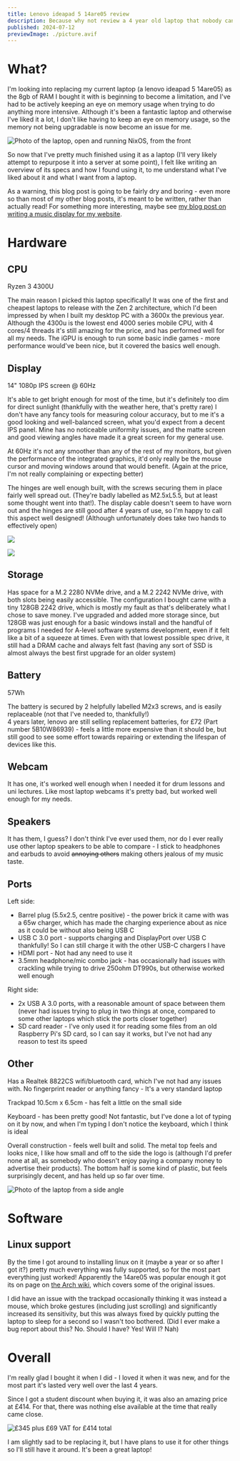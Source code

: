 ```yaml
---
title: Lenovo ideapad 5 14are05 review
description: Because why not review a 4 year old laptop that nobody can buy anymore?
published: 2024-07-12
previewImage: ./picture.avif
---
```


# What?

I'm looking into replacing my current laptop (a lenovo ideapad 5 14are05) as the 8gb of RAM I bought it with is beginning to become a limitation, and I've had to be actively keeping an eye on memory usage when trying to do anything more intensive. Although it's been a fantastic laptop and otherwise I've liked it a lot, I don't like having to keep an eye on memory usage, so the memory not being upgradable is now become an issue for me.

![Photo of the laptop, open and running NixOS, from the front](./picture.jpg)

So now that I've pretty much finished using it as a laptop (I'll very likely attempt to repurpose it into a server at some point), I felt like writing an overview of its specs and how I found using it, to me understand what I've liked about it and what I want from a laptop.

As a warning, this blog post is going to be fairly dry and boring - even more so than most of my other blog posts, it's meant to be written, rather than actually read! For something more interesting, maybe see [my blog post on writing a music display for my website](../small-projects-for-fun/).

# Hardware

## CPU

Ryzen 3 4300U

The main reason I picked this laptop specifically! It was one of the first and cheapest laptops to release with the Zen 2 architecture, which I'd been impressed by when I built my desktop PC with a 3600x the previous year. Although the 4300u is the lowest end 4000 series mobile CPU, with 4 cores/4 threads it's still amazing for the price, and has performed well for all my needs. The iGPU is enough to run some basic indie games - more performance would've been nice, but it covered the basics well enough.

## Display

14" 1080p IPS screen @ 60Hz

It's able to get bright enough for most of the time, but it's definitely too dim for direct sunlight (thankfully with the weather here, that's pretty rare)
I don't have any fancy tools for measuring colour accuracy, but to me it's a good looking and well-balanced screen, what you'd expect from a decent IPS panel.
Mine has no noticeable uniformity issues, and the matte screen and good viewing angles have made it a great screen for my general use.

At 60Hz it's not any smoother than any of the rest of my monitors, but given the performance of the integrated graphics, it'd only really be the mouse cursor and moving windows around that would benefit. (Again at the price, I'm not really complaining or expecting better)

The hinges are well enough built, with the screws securing them in place fairly well spread out. (They're badly labelled as M2.5xL5.5, but at least some thought went into that!). The display cable doesn't seem to have worn out and the hinges are still good after 4 years of use, so I'm happy to call this aspect well designed! (Although unfortunately does take two hands to effectively open)

![](./left-hinge.jpg)

![](./right-hinge.jpg)

## Storage

Has space for a M.2 2280 NVMe drive, and a M.2 2242 NVMe drive, with both slots being easily accessible. The configuration I bought came with a tiny 128GB 2242 drive, which is mostly my fault as that's deliberately what I chose to save money. I've upgraded and added more storage since, but 128GB was just enough for a basic windows install and the handful of programs I needed for A-level software systems development, even if it felt like a bit of a squeeze at times. Even with that lowest possible spec drive, it still had a DRAM cache and always felt fast (having any sort of SSD is almost always the best first upgrade for an older system)

## Battery

57Wh

The battery is secured by 2 helpfully labelled M2x3 screws, and is easily replaceable (not that I've needed to, thankfully!)  
4 years later, lenovo are still selling replacement batteries, for £72 (Part number 5B10W86939) - feels a little more expensive than it should be, but still good to see some effort towards repairing or extending the lifespan of devices like this.

## Webcam

It has one, it's worked well enough when I needed it for drum lessons and uni lectures. Like most laptop webcams it's pretty bad, but worked well enough for my needs.

## Speakers

It has them, I guess? I don't think I've ever used them, nor do I ever really use other laptop speakers to be able to compare - I stick to headphones and earbuds to avoid ~~annoying others~~ making others jealous of my music taste.

## Ports

Left side:

- Barrel plug (5.5x2.5, centre positive) - the power brick it came with was a 65w charger, which has made the charging experience about as nice as it could be without also being USB C
- USB C 3.0 port - supports charging and DisplayPort over USB C thankfully! So I can still charge it with the other USB-C chargers I have
- HDMI port - Not had any need to use it
- 3.5mm headphone/mic combo jack - has occasionally had issues with crackling while trying to drive 250ohm DT990s, but otherwise worked well enough

Right side:

- 2x USB A 3.0 ports, with a reasonable amount of space between them (never had issues trying to plug in two things at once, compared to some other laptops which stick the ports closer together)
- SD card reader - I've only used it for reading some files from an old Raspberry Pi's SD card, so I can say it works, but I've not had any reason to test its speed

## Other

Has a Realtek 8822CS wifi/bluetooth card, which I've not had any issues with. No fingerprint reader or anything fancy - It's a very standard laptop

Trackpad 10.5cm x 6.5cm - has felt a little on the small side

Keyboard - has been pretty good! Not fantastic, but I've done a lot of typing on it by now, and when I'm typing I don't notice the keyboard, which I think is ideal

Overall construction - feels well built and solid. The metal top feels and looks nice, I like how small and off to the side the logo is (although I'd prefer none at all, as somebody who doesn't enjoy paying a company money to advertise their products). The bottom half is some kind of plastic, but feels surprisingly decent, and has held up so far over time.

![Photo of the laptop from a side angle](./picture2.jpg)

# Software

## Linux support

By the time I got around to installing linux on it (maybe a year or so after I got it?) pretty much everything was fully supported, so for the most part everything just worked! Apparently the 14are05 was popular enough it got its on page on [the Arch wiki](https://wiki.archlinux.org/title/Lenovo_IdeaPad_5_14are05), which covers some of the original issues.

I did have an issue with the trackpad occasionally thinking it was instead a mouse, which broke gestures (including just scrolling) and significantly increased its sensitivity, but this was always fixed by quickly putting the laptop to sleep for a second so I wasn't too bothered. (Did I ever make a bug report about this? No. Should I have? Yes! Will I? Nah)

# Overall

I'm really glad I bought it when I did - I loved it when it was new, and for the most part it's lasted very well over the last 4 years.

Since I got a student discount when buying it, it was also an amazing price at £414. For that, there was nothing else available at the time that really came close.

![£345 plus £69 VAT for £414 total](./price.png)

I am slightly sad to be replacing it, but I have plans to use it for other things so I'll still have it around. It's been a great laptop!
